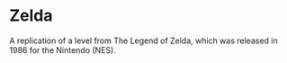 # Zelda
A replication of a level from The Legend of Zelda, which was released in 1986 for the Nintendo (NES).
